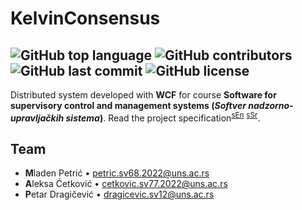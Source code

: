 # KelvinConsensus

![GitHub top language](https://img.shields.io/github/languages/top/cetkovicaleksa/kelvinconsensus)
![GitHub contributors](https://img.shields.io/github/contributors/cetkovicaleksa/kelvinconsensus)
![GitHub last commit](https://img.shields.io/github/last-commit/cetkovicaleksa/kelvinconsensus)
![GitHub license](https://img.shields.io/github/license/cetkovicaleksa/kelvinconsensus)
---

Distributed system developed with **WCF** for course **Software for supervisory control and management systems (_Softver nadzorno-upravljačkih sistema_)**. 
Read the project specification<sup>[sEn]</sup> <sup>[sSr]</sup>.  

## Team
- **M**laden Petrić • [petric.sv68.2022@uns.ac.rs](mailto:petric.sv68.2022%40uns.ac.rs)  
- **A**leksa Ćetković • [cetkovic.sv77.2022@uns.ac.rs](mailto:cetkovic.sv77.2022%40uns.ac.rs)  
- **P**etar Dragičević • [dragicevic.sv12@uns.ac.rs](mailto:dragicevic.sv12%40uns.ac.rs)  

[sEn]: <./specification.en.md> "Project specification (English)"
[sSr]: <./specification.sr.md> "Project specification (Serbian - original)"